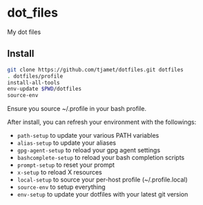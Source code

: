 # dot_files
My dot files

## Install

```bash
git clone https://github.com/tjamet/dotfiles.git dotfiles
. dotfiles/profile
install-all-tools
env-update $PWD/dotfiles
source-env
```

Ensure you source ~/.profile in your bash profile.

After install, you can refresh your environment with the followings:

- `path-setup` to update your various PATH variables
- `alias-setup` to update your aliases
- `gpg-agent-setup` to reload your gpg agent settings
- `bashcomplete-setup` to reload your bash completion scripts
- `prompt-setup` to reset  your prompt
- `x-setup` to reload X resources
- `local-setup` to source your per-host profile (~/.profile.local)
- `source-env` to setup everything
- `env-setup` to update your dotfiles with your latest git version
